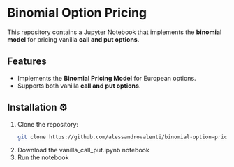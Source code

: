 # Binomial Option Pricing 

This repository contains a Jupyter Notebook that implements the **binomial model** for pricing vanilla **call and put options**.

## Features
- Implements the **Binomial Pricing Model** for European options.
- Supports both vanilla **call and put options**.

## Installation ⚙️
1. Clone the repository:
   ```bash
   git clone https://github.com/alessandrovalenti/binomial-option-pricing.git
2. Download the vanilla_call_put.ipynb notebook
3. Run the notebook
